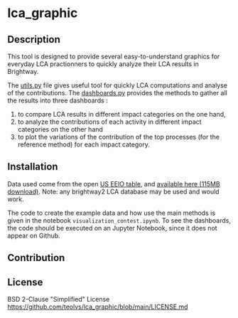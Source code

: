 # lca_graphic

## Description
This tool is designed to provide several easy-to-understand graphics for everyday LCA practionners to quickly analyze their LCA results in Brightway. 

The [utils.py](https://github.com/teolvs/lca_graphic/blob/main/utils.py) file gives useful tool for quickly LCA computations and analyse of the contributions.
The [dashboards.py](https://github.com/teolvs/lca_graphic/blob/main/dashboards.py) provides the methods to gather all the results into three dashboards :
1. to compare LCA results in different impact categories on the one hand,
2. to analyze the contributions of each activity in different impact categories on the other hand
3. to plot the variations of the contribution of the top processes (for the reference method) for each impact category.


## Installation
Data used come from the open [US EEIO table](https://github.com/USEPA/USEEIO), and [available here (115MB download)](https://files.brightway.dev/visualization_example_data.zip). 
Note: any brightway2 LCA database may be used and would work.

The code to create the example data and how use the main methods is given in the notebook ``visualization_contest.ipynb``. To see the dashboards, the code should be executed on an Jupyter Notebook, since it does not appear on Github.

## Contribution


## License
BSD 2-Clause "Simplified" License
https://github.com/teolvs/lca_graphic/blob/main/LICENSE.md
